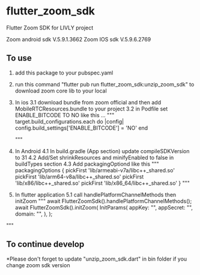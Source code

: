 # flutter_zoom_sdk
Flutter Zoom SDK for LIVLY project

Zoom android sdk V.5.9.1.3662
Zoom IOS sdk V.5.9.6.2769

## To use
1. add this package to your pubspec.yaml
2. run this command "flutter pub run flutter_zoom_sdk:unzip_zoom_sdk" to download zoom core lib to your local 
3. In ios 
  3.1 download bundle from zoom official and then add MobileRTCResources.bundle to your project
  3.2 in Podfile set ENABLE_BITCODE TO NO like this ... 
    """
    target.build_configurations.each do |config|
      config.build_settings['ENABLE_BITCODE'] = 'NO'
    end
    
    """
4. In Android
  4.1 In build.gradle (App section) update compileSDKVersion to 31
  4.2 Add/Set shrinkResources and minifyEnabled to false in buildTypes section
  4.3 Add packagingOptiond like this
    """
    packagingOptions {
        pickFirst 'lib/armeabi-v7a/libc++_shared.so'
        pickFirst 'lib/arm64-v8a/libc++_shared.so'
        pickFirst 'lib/x86/libc++_shared.so'
        pickFirst 'lib/x86_64/libc++_shared.so'
    }
    """
5. In flutter application
  5.1 call handlePlatformChannelMethods then initZoom
  """
  await FlutterZoomSdk().handlePlatformChannelMethods();
  await FlutterZoomSdk().initZoom(
    InitParams(
      appKey: "",
      appSecret: "",
      domain: "",
    ),
  );
 
  """

## To continue develop
*Please don't forget to update "unzip_zoom_sdk.dart" in bin folder if you change zoom sdk version
